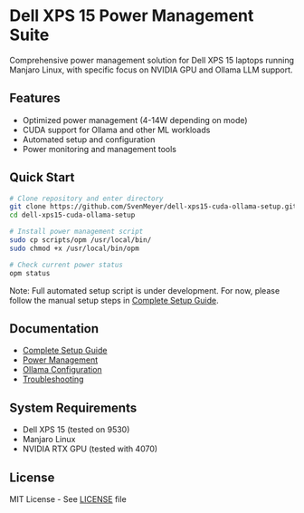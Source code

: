 # Dell XPS 15 Power Management Suite

Comprehensive power management solution for Dell XPS 15 laptops running Manjaro Linux, with specific focus on NVIDIA GPU and Ollama LLM support.

## Features
- Optimized power management (4-14W depending on mode)
- CUDA support for Ollama and other ML workloads
- Automated setup and configuration
- Power monitoring and management tools

## Quick Start
```bash
# Clone repository and enter directory
git clone https://github.com/SvenMeyer/dell-xps15-cuda-ollama-setup.git
cd dell-xps15-cuda-ollama-setup

# Install power management script
sudo cp scripts/opm /usr/local/bin/
sudo chmod +x /usr/local/bin/opm

# Check current power status
opm status
```

Note: Full automated setup script is under development. For now, please follow the manual setup steps in [Complete Setup Guide](docs/XPS15-CUDA-ollama-setup.md).

## Documentation
- [Complete Setup Guide](docs/XPS15-Power-CUDA-Guide.md)
- [Power Management](docs/power-management.md)
- [Ollama Configuration](docs/ollama-setup.md)
- [Troubleshooting](docs/troubleshooting.md)

## System Requirements
- Dell XPS 15 (tested on 9530)
- Manjaro Linux
- NVIDIA RTX GPU (tested with 4070)

## License
MIT License - See [LICENSE](LICENSE) file
